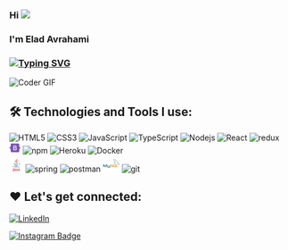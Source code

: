 <span></span> 
###  Hi <img src="https://user-images.githubusercontent.com/42378118/110234147-e3259600-7f4e-11eb-95be-0c4047144dea.gif" width="30">
### I'm Elad Avrahami
### [![Typing SVG](https://readme-typing-svg.herokuapp.com?color=010405&size=26&center=true&vCenter=true&height=30&lines=Full+Stack+Developer;Java+developer;+React+Developer+;+UI+designer;Web+Developer)](https://git.io/typing-svg) 
   <img src="https://media.giphy.com/media/SWoSkN6DxTszqIKEqv/giphy.gif" alt="Coder GIF" width="200">



## :hammer_and_wrench: Technologies and Tools I use:
![HTML5](https://img.shields.io/badge/-HTML5-%23E44D27?style=flat-square&logo=html5&logoColor=ffffff)
![CSS3](https://img.shields.io/badge/-CSS3-%231572B6?style=flat-square&logo=css3)
![JavaScript](https://img.shields.io/badge/-JavaScript-%23F7DF1C?style=flat-square&logo=javascript&logoColor=000000&labelColor=%23F7DF1C&color=%23FFCE5A)
![TypeScript](https://img.shields.io/badge/-TypeScript-007ACC?style=flat-square&logo=typescript&logoColor=white)
 <img alt="Nodejs" src="https://img.shields.io/badge/-Nodejs-43853d?style=flat-square&logo=Node.js&logoColor=white" />
![React](https://img.shields.io/badge/-React-%23282C34?style=flat-square&logo=react)
<img alt="redux" src="https://img.shields.io/badge/-Redux-764ABC?style=flat-square&logo=redux&logoColor=white" />
<img src="https://raw.githubusercontent.com/devicons/devicon/master/icons/bootstrap/bootstrap-plain.svg" alt="bootstrap" width="20" height="20" />
<img alt="npm" src="https://img.shields.io/badge/-NPM-CB3837?style=flat-square&logo=npm&logoColor=white" />
<img alt="Heroku" src="https://img.shields.io/badge/-Heroku-430098?style=flat-square&logo=heroku&logoColor=white" />
 <img alt="Docker" src="https://img.shields.io/badge/-Docker-46a2f1?style=flat-square&logo=docker&logoColor=white" /></br>
 <img src="https://raw.githubusercontent.com/devicons/devicon/master/icons/java/java-original-wordmark.svg" alt="java" width="25" height="25" />
 <img src="https://www.vectorlogo.zone/logos/springio/springio-icon.svg" alt="spring" width="25" height="25" />
 <img src="https://www.vectorlogo.zone/logos/getpostman/getpostman-icon.svg" alt="postman" width="25" height="25"/>
 <img src="https://raw.githubusercontent.com/devicons/devicon/master/icons/mysql/mysql-original-wordmark.svg" alt="mysql" width="30" height="30" />
 <img src="https://www.vectorlogo.zone/logos/git-scm/git-scm-icon.svg" alt="git" width="25" height="25"/>
 <br/>

## :heart: Let's get connected:
<a href="https://www.linkedin.com/in/elad-avrahami81" target="blank"><img alt="LinkedIn" src="https://img.shields.io/badge/linkedin-%230077B5.svg?&style=for-the-badge&logo=linkedin&logoColor=white" /></a>

[![Instagram Badge](https://img.shields.io/badge/-@elad.avrahami-broun?style=flat&logo=instagram&logoColor=white&link=https://www.instagram.com/elad.avrahami/)](https://www.instagram.com/elad.avrahami/)

<!-- https://opensource.guide/metrics/ -->

<!-- git in intelliji https://www.youtube.com/watch?v=4ukhZvOmAtk  -->


<!--
 Working with your repository:

*******I just want to clone this repository*******
If you want to simply clone this empty repository then run this command in your terminal.

git clone ssh://git@git.blabla.bla:7999/m10105fk/bla.git

******* when My code is ready to be pushed ! *******
If you already have code ready to be pushed to this repository then run this in your terminal.

cd existing-project
git init
git add --all
git commit -m "Initial Commit"
git remote add origin ssh://git@git.blabla:8080/m10105hi/bla.git
git push -u origin HEAD:master 

*****My code is already tracked by Git******
If your code is already tracked by Git then set this repository as your "origin" to push to.

cd existing-project
git remote set-url origin ssh://git@git.devops.poalim.bank:7999/m10105hi/bla.git
git push -u origin --all
git push origin --tags
-->
<!-- [[https://www.youtube.com/watch?v=6rGMvws--kk](https://www.youtube.com/c/MarcoBehler/search?query=Git%20for%20the%20scared)](https://www.youtube.com/c/MarcoBehler/search?query=git%20for%20the%20scared)  intellji+git -->
